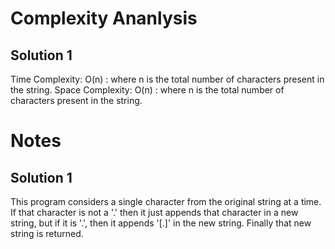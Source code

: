 # Complexity Ananlysis

## Solution 1

Time Complexity: O(n) : where n is the total number of characters present in the string.
Space Complexity: O(n) : where n is the total number of characters present in the string.


# Notes

## Solution 1

This program considers a single character from the original string at a time. If that character is not a '.' then it just appends that character in a new string, but if it is '.', then it appends '[.]' in the new string. Finally that new string is returned.
